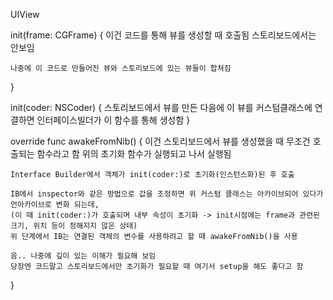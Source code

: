UIView

init(frame: CGFrame) {
    이건 코드를 통해 뷰를 생성할 때 호출됨
    스토리보드에서는 안보임
    
    나중에 이 코드로 만들어진 뷰와 스토리보드에 있는 뷰들이 합쳐짐
}

init(coder: NSCoder) {
    스토리보드에서 뷰를 만든 다음에 이 뷰를 커스텀클래스에 연결하면
    인터페이스빌더가 이 함수를 통해 생성함
}

override func awakeFromNib() {
    이건 스토리보드에서 뷰를 생성했을 때 무조건 호출되는 함수라고 함
    위의 초기화 함수가 실행되고 나서 실행됨
    
    Interface Builder에서 객체가 init(coder:)로 초기화(인스턴스화)된 후 호출
    
    IB에서 inspector와 같은 방법으로 값을 조정하면 위 커스텀 클래스는 아카이브되어 있다가 언아카이브로 변화 되는데,
    (이 때 init(coder:)가 호출되며 내부 속성이 초기화 -> init시점에는 frame과 관련된 크기, 위치 등이 정해지지 않은 상태)
    위 단계에서 IB는 연결된 객체의 변수를 사용하려고 할 때 awakeFromNib()을 사용
    
    음.. 나중에 깊이 있는 이해가 필요해 보임
    당장엔 코드말고 스토리보드에서만 초기화가 필요할 때 여기서 setup을 해도 좋다고 함
}
